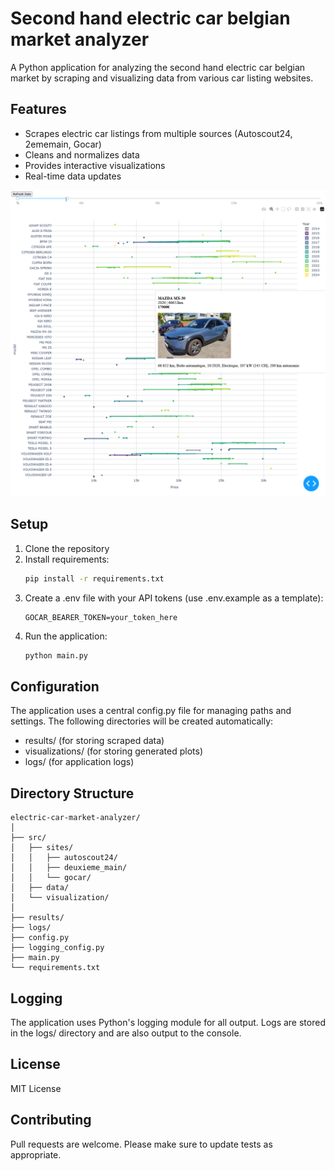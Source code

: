 # Second hand electric car belgian market analyzer

A Python application for analyzing the second hand electric car belgian market by scraping and visualizing data from various car listing websites.

## Features
- Scrapes electric car listings from multiple sources (Autoscout24, 2ememain, Gocar)
- Cleans and normalizes data
- Provides interactive visualizations
- Real-time data updates


![Screenshot](https://github.com/Gauff/BelgianElectricCarMarketAnalyser/blob/main/screenshots/2.png)

## Setup
1. Clone the repository
2. Install requirements:
   ```bash
   pip install -r requirements.txt
   ```
3. Create a .env file with your API tokens (use .env.example as a template):
   ```
   GOCAR_BEARER_TOKEN=your_token_here
   ```
4. Run the application:
   ```bash
   python main.py
   ```

## Configuration
The application uses a central config.py file for managing paths and settings. The following directories will be created automatically:
- results/ (for storing scraped data)
- visualizations/ (for storing generated plots)
- logs/ (for application logs)

## Directory Structure
```
electric-car-market-analyzer/
│
├── src/
│   ├── sites/
│   │   ├── autoscout24/
│   │   ├── deuxieme_main/
│   │   └── gocar/
│   ├── data/
│   └── visualization/
│
├── results/
├── logs/
├── config.py
├── logging_config.py
├── main.py
└── requirements.txt
```

## Logging
The application uses Python's logging module for all output. Logs are stored in the logs/ directory and are also output to the console.

## License
MIT License

## Contributing
Pull requests are welcome. Please make sure to update tests as appropriate.
